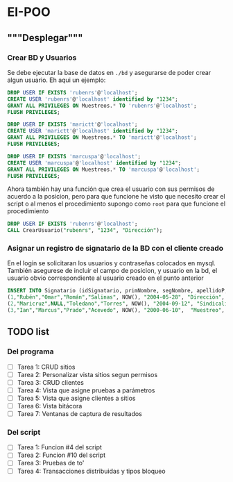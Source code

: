 # EI-POO
## """Desplegar"""

### Crear BD y Usuarios
Se debe ejecutar la base de datos en `./bd` y asegurarse de 
poder crear algun usuario. Eh aqui un ejemplo:
```sql
DROP USER IF EXISTS 'rubenrs'@'localhost';
CREATE USER 'rubenrs'@'localhost' identified by "1234";
GRANT ALL PRIVILEGES ON Muestreos.* TO 'rubenrs'@'localhost';
FLUSH PRIVILEGES;

DROP USER IF EXISTS 'marictt'@'localhost';
CREATE USER 'marictt'@'localhost' identified by "1234";
GRANT ALL PRIVILEGES ON Muestreos.* TO 'marictt'@'localhost';
FLUSH PRIVILEGES;

DROP USER IF EXISTS 'marcuspa'@'localhost';
CREATE USER 'marcuspa'@'localhost' identified by "1234";
GRANT ALL PRIVILEGES ON Muestreos.* TO 'marcuspa'@'localhost';
FLUSH PRIVILEGES;
```

Ahora también hay una función que crea el usuario con sus permisos de
acuerdo a la posicion, pero para que funcione he visto que necesito 
crear el script o al menos el procedimiento supongo como `root` para
que funcione el procedimiento
```sql
DROP USER IF EXISTS 'rubenrs'@'localhost';
CALL CrearUsuario("rubenrs", "1234", "Dirección");
```

### Asignar un registro de signatario de la BD con el cliente creado
En el login se solicitaran los usuarios y contraseñas colocados
en mysql. También asegurese de incluir el campo de posicion,
y usuario en la bd, el usuario obvio correspondiente al usuario
creado en el punto anterior
```sql
INSERT INTO Signatario (idSignatario, primNombre, segNombre, apellidoP, apellidoM,fIngreso,fNacimiento, posicion, usuario) VALUES
(1,"Rubén","Omar","Román","Salinas", NOW(), "2004-05-28", "Dirección", "rubenrs@localhost"),
(2,"Maricruz",NULL,"Toledano","Torres", NOW(), "2004-09-12", "Sindicalizado", "marictt@localhost"),
(3,"Ian","Marcus","Prado","Acevedo", NOW(), "2000-06-10",  "Muestreo", "marcuspa@localhost");
```

## TODO list
### Del programa
- [ ] Tarea 1: CRUD sitios
- [ ] Tarea 2: Personalizar vista sitios segun permisos
- [ ] Tarea 3: CRUD clientes
- [ ] Tarea 4: Vista que asigne pruebas a parámetros
- [ ] Tarea 5: Vista que asigne clientes a sitios
- [ ] Tarea 6: Vista bitácora
- [ ] Tarea 7: Ventanas de captura de resultados

### Del script
- [ ] Tarea 1: Funcion #4 del script
- [ ] Tarea 2: Funcion #10 del script
- [ ] Tarea 3: Pruebas de to'
- [ ] Tarea 4: Transacciones distribuidas y tipos bloqueo
